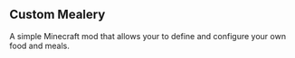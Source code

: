 ## Custom Mealery

A simple Minecraft mod that allows your to define and configure your own food and meals.